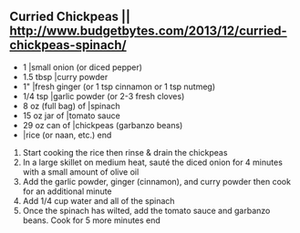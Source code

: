 ## Curried Chickpeas || http://www.budgetbytes.com/2013/12/curried-chickpeas-spinach/

- 1 |small onion (or diced pepper)
- 1.5 tbsp |curry powder
- 1" |fresh ginger (or 1 tsp cinnamon or 1 tsp nutmeg)
- 1/4 tsp |garlic powder (or 2-3 fresh cloves)
- 8 oz (full bag) of |spinach
- 15 oz jar of |tomato sauce
- 29 oz can of |chickpeas (garbanzo beans)
- |rice (or naan, etc.)
end

1. Start cooking the rice then rinse & drain the chickpeas
2. In a large skillet on medium heat, sauté the diced onion for 4 minutes with a small amount of olive oil
3. Add the garlic powder, ginger (cinnamon), and curry powder then cook for an additional minute
4. Add 1/4 cup water and all of the spinach
5. Once the spinach has wilted, add the tomato sauce and garbanzo beans. Cook for 5 more minutes
end